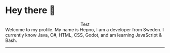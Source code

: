 # Hey there 👋
<div align="center">Test</div>
Welcome to my profile. My name is Hepno, I am a developer from Sweden.
I currently know Java, C#, HTML, CSS, Godot, and am learning JavaScript & Bash.                                 

------------------------ 
